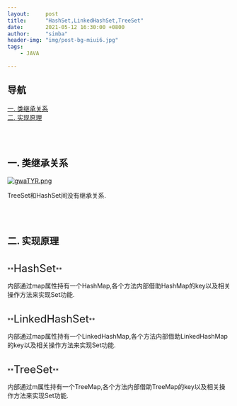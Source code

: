 ```yaml
---
layout:     post
title:      "HashSet,LinkedHashSet,TreeSet"
date:       2021-05-12 16:30:00 +0800
author:     "simba"
header-img: "img/post-bg-miui6.jpg"
tags:
    - JAVA

---
```








## 导航
[一. 类继承关系](#jump1)
<br>
[二. 实现原理](#jump2)
<br>











<br><br>
## <span id="jump1">一. 类继承关系</span>

[![gwaTYR.png](https://z3.ax1x.com/2021/05/12/gwaTYR.png)](https://imgtu.com/i/gwaTYR)

TreeSet和HashSet间没有继承关系.<br>



<br><br>
## <span id="jump2">二. 实现原理</span>

<br>
**<font size="5">HashSet</font>** <br>

内部通过map属性持有一个HashMap,各个方法内部借助HashMap的key以及相关操作方法来实现Set功能.


<br>
**<font size="5">LinkedHashSet</font>** <br>

内部通过map属性持有一个LinkedHashMap,各个方法内部借助LinkedHashMap的key以及相关操作方法来实现Set功能.


<br>
**<font size="5">TreeSet</font>** <br>

内部通过m属性持有一个TreeMap,各个方法内部借助TreeMap的key以及相关操作方法来实现Set功能.